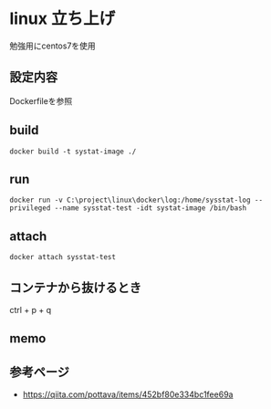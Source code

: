 # linux 立ち上げ
 勉強用にcentos7を使用

## 設定内容
 Dockerfileを参照

## build
`docker build -t systat-image ./`

## run
`docker run -v C:\project\linux\docker\log:/home/sysstat-log --privileged --name sysstat-test -idt systat-image /bin/bash`

## attach
`docker attach sysstat-test`

## コンテナから抜けるとき
ctrl + p + q

## memo

## 参考ページ
* https://qiita.com/pottava/items/452bf80e334bc1fee69a